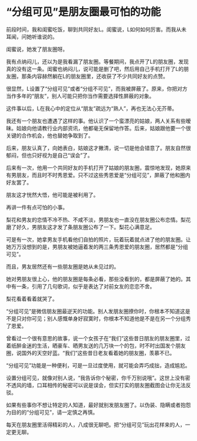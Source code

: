 # “分组可见”是朋友圈最可怕的功能

前段时间，我和闺蜜吃饭，聊到共同好友L。闺蜜说，L如何如何厉害。而我从未耳闻，问她听谁说的。 

闺蜜说，她发了朋友圈呀。 

我有点纳闷儿，还以为是我看漏了朋友圈。等餐期间，我点开了L的朋友圈，发现真的没有这一条。闺蜜也纳闷儿，说可能是删了吧，然后用自己手机打开了L的朋友圈，那条内容赫然躺在L的朋友圈里，还收获了不少共同好友的点赞。 

很显然，L设置了“分组可见”或者“分组不可见”，而我被屏蔽了。原来，你把对方当作多年的“朋友”，别人可能只把你当作需要选择性屏蔽的对象。 

这件事以后，L在我心中的定位从“朋友”疏远为“熟人”，再也无法心无芥蒂。 

我还有一个朋友也遭遇了这样的事。他认识了一个蛮漂亮的姑娘，两人关系有些暧昧。姑娘向他请教行业内部资讯，他都毫无保留地作答。后来，姑娘跟他要一个很关键的合作机会，他也替她争取到了。 

后来，朋友认真了，向她表白，姑娘这才撇清，说一切是他会错意了。朋友自然很郁闷，但也只好视为是自己“误会”了。 

后来有一次，他用一个共同好友的手机打开了姑娘的朋友圈，震惊地发现，她原来有男朋友，而且时不时秀恩爱。只不过这些秀恩爱是“分组可见”，屏蔽了他和圈内好友罢了。 

朋友这才恍然大悟，他可能是被利用了。 

再讲一件有点可怕的小事。 

梨花和男友的恋情不冷不热、不咸不淡，男朋友也一直没在朋友圈公布恋情。梨花磨了好久，男朋友这才发了条朋友圈公布了一下。梨花心满意足。 

可是有一次，她拿男友手机看他们自拍的照片，玩着玩着就点进了他的朋友圈。让她万万没想到的是，男朋友被她逼着发的两三条秀恩爱的朋友圈，居然都是“分组可见”。 

而且，男友居然还有一些朋友圈是她从未见过的。 

她对男朋友很上心，他的朋友圈是每条必看，那些没看到的，都是屏蔽了她的。其中有一条，引用了几句歌词，似乎是表达了对前女友的恋恋不舍。 

梨花看着看着就哭了。 

“分组可见”是微信朋友圈最逆天的功能。别人发朋友圈撩你时，你根本不知道这是不是只对你可见；别人感慨单身好寂寞时，你根本不知道他是不是在另一个分组秀了恩爱。 

曾看过一个很有意思的故事，说一个女孩子在“我们”这些昔日朋友的朋友圈里，过着纸醉金迷的生活，晒豪车、晒男友送的几万块一个的包，时不时出国发个朋友圈，说国外的天空好蓝。“我们”这些昔日老友看着她的朋友圈，羡慕不已。 

“分组可见”功能是一种便利，可是一旦过度使用，就可能会弄巧成拙，造成尴尬。 

设置分组可见，就像对别人说，“我告诉你个秘密，你千万别说哦”。这世上没有密不透风的墙，口耳相传的秘密可以说是误会，但实打实的朋友圈截图会让你无法反驳。 

如果有些事你不想让特定的人知道，最好就别发朋友圈了。以伪装、隐瞒或者抱怨为目的的“分组可见”，请一定慎之再慎。 

每天在朋友圈里活得精彩的人，八成很无聊吧。把“分组可见”玩出花样来的人，一定更无聊。